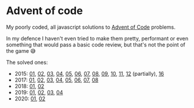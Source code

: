 # Advent of code

My poorly coded, all javascript solutions to [Advent of Code](https://adventofcode.com/) problems.

In my defence I haven't even tried to make them pretty, performant or even something that would pass a basic code review, but that's not the point of the game 😅

The solved ones:

- 2015: [01](./2015/01), [02](./2015/02), [03](./2015/03), [04](./2015/04), [05](./2015/05), [06](./2015/06), [07](./2015/07), [08](./2015/08), [09](./2015/09), [10](./2015/10), [11](./2015/11), [12](./2015/12) (partially), [16](./2015/16)
- 2017: [01](./2017/01), [02](./2017/02), [03](./2017/03), [04](./2017/04), [05](./2017/05), [06](./2017/06), [07](./2017/07), [08](./2017/08)
- 2018: [01](./2018/01), [02](./2018/02)
- 2019: [01](./2019/01), [02](./2019/02), [03](./2019/03), [04](./2019/04)
- 2020: [01](./2020/01), [02](./2020/02)

